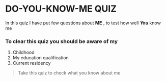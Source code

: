 # DO-YOU-KNOW-ME QUIZ

In this quiz I have put few questions about **ME** , to test how well _**You**_ know me

### To clear this quiz you should be aware of my
1. Childhood
1. My education qualification
1. Current residency 

> Take this quiz to check what you know about me
